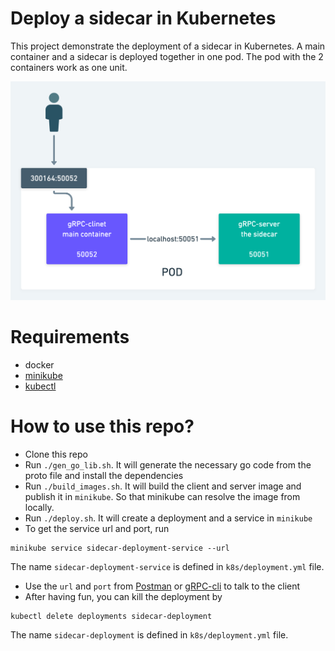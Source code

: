 # Deploy a sidecar in Kubernetes
This project demonstrate the deployment of a sidecar in Kubernetes.
A main container and a sidecar is deployed together in one pod. The pod
with the 2 containers work as one unit.

![img.png](img.png)

# Requirements
- docker
- [minikube](https://minikube.sigs.k8s.io/docs/start/)
- [kubectl](https://kubernetes.io/docs/tasks/tools/)

# How to use this repo?
- Clone this repo
- Run `./gen_go_lib.sh`. It will generate the necessary go code from the
proto file and install the dependencies
- Run `./build_images.sh`. It will build the client and server image and publish it in `minikube`.
So that minikube can resolve the image from locally.
- Run `./deploy.sh`. It will create a deployment and a service in `minikube`
- To get the service url and port, run 
```
minikube service sidecar-deployment-service --url
```
The name `sidecar-deployment-service` is defined in `k8s/deployment.yml` file.
- Use the `url` and `port` from [Postman](https://www.postman.com/downloads/)
or [gRPC-cli](https://github.com/grpc/grpc/blob/master/doc/command_line_tool.md)
to talk to the client
- After having fun, you can kill the deployment by
```
kubectl delete deployments sidecar-deployment
```
The name 
`sidecar-deployment` is defined in `k8s/deployment.yml` file.